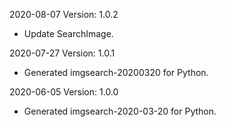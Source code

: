 2020-08-07 Version: 1.0.2
- Update SearchImage.

2020-07-27 Version: 1.0.1
- Generated imgsearch-20200320 for Python.

2020-06-05 Version: 1.0.0
- Generated imgsearch-2020-03-20 for Python.


